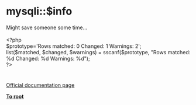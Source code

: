 # mysqli::$info




<div class="phpcode"><span class="html">
Might save someone some time...<br><br><span class="default">&lt;?php<br>$prototype</span><span class="keyword">=</span><span class="string">&apos;Rows matched: 0 Changed: 1 Warnings: 2&apos;</span><span class="keyword">;<br>list(</span><span class="default">$matched</span><span class="keyword">, </span><span class="default">$changed</span><span class="keyword">, </span><span class="default">$warnings</span><span class="keyword">) = </span><span class="default">sscanf</span><span class="keyword">(</span><span class="default">$prototype</span><span class="keyword">, </span><span class="string">&quot;Rows matched: %d Changed: %d Warnings: %d&quot;</span><span class="keyword">);<br></span><span class="default">?&gt;</span>
</span>
</div>
  

#

[Official documentation page](https://www.php.net/manual/en/mysqli.info.php)

**[To root](/README.md)**